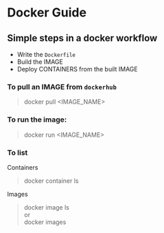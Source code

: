 # Docker Guide

## Simple steps in a docker workflow

- Write the ```Dockerfile```
- Build the IMAGE
- Deploy CONTAINERS from the built IMAGE

### To pull an IMAGE from ```dockerhub```
> docker pull <IMAGE_NAME>

### To run the image:
> docker run <IMAGE_NAME>

### To list

Containers
> docker container ls

Images
> docker image ls
\
or
\
> docker images